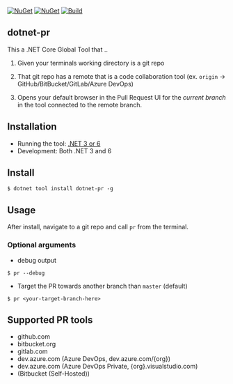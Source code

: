 [![NuGet](https://img.shields.io/nuget/v/dotnet-pr.svg)](https://www.nuget.org/packages/dotnet-pr/)
[![NuGet](https://img.shields.io/nuget/dt/dotnet-pr.svg)](https://www.nuget.org/packages/dotnet-pr/)
[![Build](https://github.com/johnkors/dotnet-pr/workflows/CI/badge.svg)](https://github.com/johnkors/dotnet-pr/actions)
## dotnet-pr


This a .NET Core Global Tool that ..

1) Given your terminals working directory is a git repo

2) That git repo has a remote that is a code collaboration tool (ex. `origin` -> GitHub/BitBucket/GitLab/Azure DevOps)

3) Opens your default browser in the Pull Request UI for the _current branch_ in the tool connected to the remote branch.


## Installation

* Running the tool: [.NET 3 or 6](https://dotnet.microsoft.com/download)
* Development: Both .NET 3 and 6

## Install

```
$ dotnet tool install dotnet-pr -g
```

## Usage

After install, navigate to a git repo and call `pr` from the terminal.

### Optional arguments

* debug output

```
$ pr --debug
```

* Target the PR towards another branch than `master` (default)

```
$ pr <your-target-branch-here>
```

## Supported PR tools

* github.com
* bitbucket.org
* gitlab.com
* dev.azure.com (Azure DevOps, dev.azure.com/{org})
* dev.azure.com (Azure DevOps Private, {org}.visualstudio.com)
* (Bitbucket (Self-Hosted))
